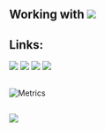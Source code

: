 
## Working with <img src="https://img.shields.io/badge/Unity-100000?style=for-the-badge&logo=unity&logoColor=white">

## Links:
<div>
<a href="https://www.linkedin.com/in/lincoln-amorim-4434a0191/" target="_blank"><img src="https://img.shields.io/badge/LinkedIn-0077B5?style=for-the-badge&logo=linkedin&logoColor=white" target="_blank"></a>
<a href = "mailto: lincolnmamorim@hotmail.com"><img src="https://img.shields.io/badge/Microsoft_Outlook-0078D4?style=for-the-badge&logo=microsoft-outlook&logoColor=white" target="_blank"></a>
<a href="https://www.instagram.com/lolincoln.cs/" target="_blank"><img src="https://img.shields.io/badge/-Instagram-%23E4405F?style=for-the-badge&logo=instagram&logoColor=white" target="_blank"></a>
<a href="https://steamcommunity.com/id/lolincolnn/" target="_blank"><img src="https://img.shields.io/badge/Steam-000000?style=for-the-badge&logo=steam&logoColor=white" target="_blank"></a>
</div>

##

![Metrics](https://metrics.lecoq.io/lolincoln?template=classic&repositories.forks=true&isocalendar=1&languages=1&achievements=1&repositories=1&repositories=100&repositories.batch=100&repositories.forks=true&repositories.affiliations=owner&isocalendar.duration=half-year&languages.limit=8&languages.sections=most-used&languages.colors=github&languages.threshold=0%25&languages.indepth=false&languages.analysis.timeout=15&languages.categories=markup%2C%20programming&languages.recent.categories=markup%2C%20programming&languages.recent.load=300&languages.recent.days=14&achievements.threshold=C&achievements.secrets=true&achievements.display=detailed&achievements.limit=0&repositories.featured=lolincoln%2Ffimosebot%2C%20lolincoln%2Fbctbot&config.timezone=America%2FCuiaba&config.display=large)

##

[![](https://user-images.githubusercontent.com/22963968/130322172-4e4996cd-eb3d-4013-9fc2-47e573413310.png)](#)
